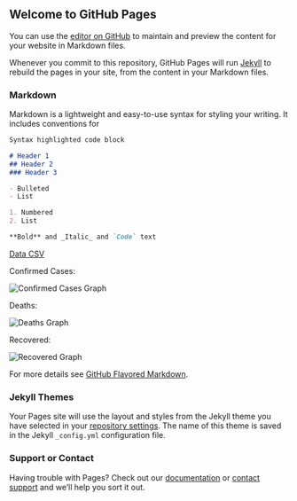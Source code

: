 ## Welcome to GitHub Pages

You can use the [editor on GitHub](https://github.com/SimonDMurray/github.io/edit/master/README.md) to maintain and preview the content for your website in Markdown files.

Whenever you commit to this repository, GitHub Pages will run [Jekyll](https://jekyllrb.com/) to rebuild the pages in your site, from the content in your Markdown files.

### Markdown

Markdown is a lightweight and easy-to-use syntax for styling your writing. It includes conventions for

```markdown
Syntax highlighted code block

# Header 1
## Header 2
### Header 3

- Bulleted
- List

1. Numbered
2. List

**Bold** and _Italic_ and `Code` text
```

[Data CSV](https://github.com/SimonDMurray/SimonDMurray.github.io/tree/master/data/data.csv)


Confirmed Cases:

![Confirmed Cases Graph](https://github.com/SimonDMurray/SimonDMurray.github.io/blob/master/data/Confirmed%20Cases.png?raw=true)

Deaths:

![Deaths Graph](https://github.com/SimonDMurray/SimonDMurray.github.io/blob/master/data/Deaths.png?raw=true)

Recovered:

![Recovered Graph](https://github.com/SimonDMurray/SimonDMurray.github.io/blob/master/data/Recovered.png?raw=true)

For more details see [GitHub Flavored Markdown](https://guides.github.com/features/mastering-markdown/).

### Jekyll Themes

Your Pages site will use the layout and styles from the Jekyll theme you have selected in your [repository settings](https://github.com/SimonDMurray/github.io/settings). The name of this theme is saved in the Jekyll `_config.yml` configuration file.

### Support or Contact

Having trouble with Pages? Check out our [documentation](https://help.github.com/categories/github-pages-basics/) or [contact support](https://github.com/contact) and we’ll help you sort it out.
